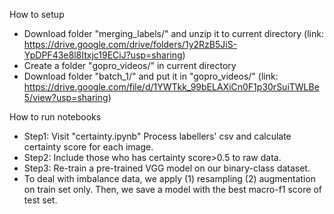 How to setup
* Download folder "merging_labels/" and unzip it to current directory (link: https://drive.google.com/drive/folders/1y2RzB5JiS-YpDPF43e8l8Itxjc19ECiJ?usp=sharing)
* Create a folder "gopro_videos/" in current directory
* Download folder "batch_1/" and put it in "gopro_videos/" (link: https://drive.google.com/file/d/1YWTkk_99bELAXiCn0F1p30rSuiTWLBe5/view?usp=sharing)

How to run notebooks
* Step1: Visit "certainty.ipynb" Process labellers' csv and calculate certainty score for each image. 
* Step2: Include those who has certainty score>0.5 to raw data. 
* Step3: Re-train a pre-trained VGG model on our binary-class dataset.
* To deal with imbalance data, we apply (1) resampling (2) augmentation on train set only. Then, we save a model with the best macro-f1 score of test set. 
